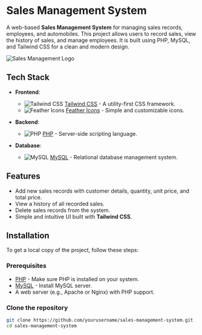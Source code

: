# Sales Management System

A web-based **Sales Management System** for managing sales records, employees, and automobiles. This project allows users to record sales, view the history of sales, and manage employees. It is built using PHP, MySQL, and Tailwind CSS for a clean and modern design.

![Sales Management Logo](https://img.icons8.com/ios/50/000000/sales-performance.png)

## Tech Stack

- **Frontend**: 
  - ![Tailwind CSS](https://img.icons8.com/ios/50/000000/tailwindcss.png) [Tailwind CSS](https://tailwindcss.com/) - A utility-first CSS framework.
  - ![Feather Icons](https://img.icons8.com/ios/50/000000/feather.png) [Feather Icons](https://feathericons.com/) - Simple and customizable icons.
  
- **Backend**:
  - ![PHP](https://img.icons8.com/ios/50/000000/php.png) [PHP](https://www.php.net/) - Server-side scripting language.
  
- **Database**:
  - ![MySQL](https://img.icons8.com/ios/50/000000/mysql-logo.png) [MySQL](https://www.mysql.com/) - Relational database management system.

## Features

- Add new sales records with customer details, quantity, unit price, and total price.
- View a history of all recorded sales.
- Delete sales records from the system.
- Simple and intuitive UI built with **Tailwind CSS**.

## Installation

To get a local copy of the project, follow these steps:

### Prerequisites

- [PHP](https://www.php.net/downloads) - Make sure PHP is installed on your system.
- [MySQL](https://dev.mysql.com/downloads/) - Install MySQL server.
- A web server (e.g., Apache or Nginx) with PHP support.

### Clone the repository

```bash
git clone https://github.com/yourusername/sales-management-system.git
cd sales-management-system
